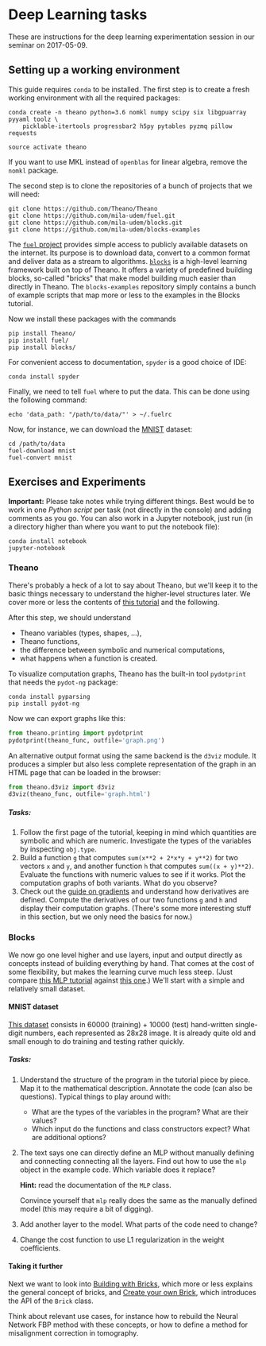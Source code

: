 # Deep Learning tasks

These are instructions for the deep learning experimentation session in our seminar on 2017-05-09.

## Setting up a working environment

This guide requires `conda` to be installed. The first step is to create a fresh working environment with all the required packages:

    conda create -n theano python=3.6 nomkl numpy scipy six libgpuarray pyyaml toolz \
        picklable-itertools progressbar2 h5py pytables pyzmq pillow requests

    source activate theano

If you want to use MKL instead of `openblas` for linear algebra, remove the `nomkl` package.

The second step is to clone the repositories of a bunch of projects that we will need:

    git clone https://github.com/Theano/Theano
    git clone https://github.com/mila-udem/fuel.git
    git clone https://github.com/mila-udem/blocks.git
    git clone https://github.com/mila-udem/blocks-examples

The [`fuel` project](https://fuel.readthedocs.io/en/latest/) provides simple access to publicly available datasets on the internet. Its purpose is to download data, convert to a common format and deliver data as a stream to algorithms.
[`blocks`](https://blocks.readthedocs.io/en/latest/index.html) is a high-level learning framework built on top of Theano. It offers a variety of predefined building blocks, so-called "bricks" that make model building much easier than directly in Theano.
The `blocks-examples` repository simply contains a bunch of example scripts that map more or less to the examples in the Blocks tutorial.

Now we install these packages with the commands

    pip install Theano/
    pip install fuel/
    pip install blocks/

For convenient access to documentation, `spyder` is a good choice of IDE:

    conda install spyder

Finally, we need to tell `fuel` where to put the data. This can be done using the following command:

    echo 'data_path: "/path/to/data/"' > ~/.fuelrc

Now, for instance, we can download the [MNIST](http://yann.lecun.com/exdb/mnist/) dataset:

    cd /path/to/data
    fuel-download mnist
    fuel-convert mnist

## Exercises and Experiments

**Important:** Please take notes while trying different things. Best would be to work in one *Python script* per task (not directly in the console) and adding comments as you go.
You can also work in a Jupyter notebook, just run (in a directory higher than where you want to put the notebook file):

    conda install notebook
    jupyter-notebook

### Theano

There's probably a heck of a lot to say about Theano, but we'll keep it to the basic things necessary to understand the higher-level structures later. We cover more or less the contents of [this tutorial](http://deeplearning.net/software/theano/tutorial/adding.html) and the following.

After this step, we should understand

- Theano variables (types, shapes, ...),
- Theano functions,
- the difference between symbolic and numerical computations,
- what happens when a function is created.

To visualize computation graphs, Theano has the built-in tool `pydotprint` that needs the `pydot-ng` package:

    conda install pyparsing
    pip install pydot-ng

Now we can export graphs like this:

```python
from theano.printing import pydotprint
pydotprint(theano_func, outfile='graph.png')
```

An alternative output format using the same backend is the `d3viz` module. It produces a simpler but also less complete representation of the graph in an HTML page that can be loaded in the browser:

```python
from theano.d3viz import d3viz
d3viz(theano_func, outfile='graph.html')
```

##### Tasks:

1. Follow the first page of the tutorial, keeping in mind which quantities are symbolic and which are numeric. Investigate the types of the variables by inspecting `obj.type`.
2. Build a function `g` that computes `sum(x**2 + 2*x*y + y**2)` for two vectors `x` and `y`, and another function `h` that computes `sum((x + y)**2)`. Evaluate the functions with numeric values to see if it works. Plot the computation graphs of both variants. What do you observe?
3. Check out the [guide on gradients](http://deeplearning.net/software/theano/tutorial/gradients.html) and understand how derivatives are defined. Compute the derivatives of our two functions `g` and `h` and display their computation graphs. (There's some more interesting stuff in this section, but we only need the basics for now.)


### Blocks

We now go one level higher and use layers, input and output directly as concepts instead of building everything by hand. That comes at the cost of some flexibility, but makes the learning curve much less steep. (Just compare [this MLP tutorial](http://deeplearning.net/tutorial/mlp.html#mlp) against [this one](https://blocks.readthedocs.io/en/latest/tutorial.html).)
We'll start with a simple and relatively small dataset.

#### MNIST dataset

[This dataset](http://yann.lecun.com/exdb/mnist/) consists in 60000 (training) + 10000 (test) hand-written single-digit numbers, each represented as 28x28 image. It is already quite old and small enough to do training and testing rather quickly.

##### Tasks:

1. Understand the structure of the program in the tutorial piece by piece. Map it to the mathematical description. Annotate the code (can also be questions).
   Typical things to play around with:
   - What are the types of the variables in the program? What are their values?
   - Which input do the functions and class constructors expect? What are additional options?
2. The text says one can directly define an MLP without manually defining and connecting connecting all the layers. Find out how to use the `mlp` object in the example code. Which variable does it replace?

   **Hint:** read the documentation of the `MLP` class.

   Convince yourself that `mlp` really does the same as the manually defined model (this may require a bit of digging).

3. Add another layer to the model. What parts of the code need to change?
4. Change the cost function to use L1 regularization in the weight coefficients.

#### Taking it further

Next we want to look into [Building with Bricks](https://blocks.readthedocs.io/en/latest/create_your_own_brick.html), which more or less explains the general concept of bricks, and [Create your own Brick](https://blocks.readthedocs.io/en/latest/create_your_own_brick.html), which introduces the API of the `Brick` class.

Think about relevant use cases, for instance how to rebuild the Neural Network FBP method with these concepts, or how to define a method for misalignment correction in tomography.
